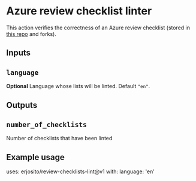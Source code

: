 # Azure review checklist linter

This action verifies the correctness of an Azure review checklist (stored in [this repo](https://github.com/Azure/review-checklists) and forks).

## Inputs

## `language`

**Optional** Language whose lists will be linted. Default `"en"`.

## Outputs

## `number_of_checklists`

Number of checklists that have been linted

## Example usage

uses: erjosito/review-checklists-lint@v1
with:
  language: 'en'